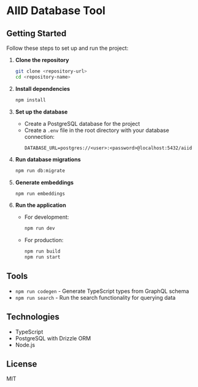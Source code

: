 # AIID Database Tool

## Getting Started

Follow these steps to set up and run the project:

1. **Clone the repository**
   ```bash
   git clone <repository-url>
   cd <repository-name>
   ```

2. **Install dependencies**
   ```bash
   npm install
   ```

3. **Set up the database**
   - Create a PostgreSQL database for the project
   - Create a `.env` file in the root directory with your database connection:
     ```
     DATABASE_URL=postgres://<user>:<password>@localhost:5432/aiid
     ```

4. **Run database migrations**
   ```bash
   npm run db:migrate
   ```

5. **Generate embeddings**
   ```bash
   npm run embeddings
   ```

6. **Run the application**
   - For development:
     ```bash
     npm run dev
     ```
   - For production:
     ```bash
     npm run build
     npm run start
     ```

## Tools

- `npm run codegen` - Generate TypeScript types from GraphQL schema
- `npm run search` - Run the search functionality for querying data

## Technologies

- TypeScript
- PostgreSQL with Drizzle ORM
- Node.js

## License

MIT